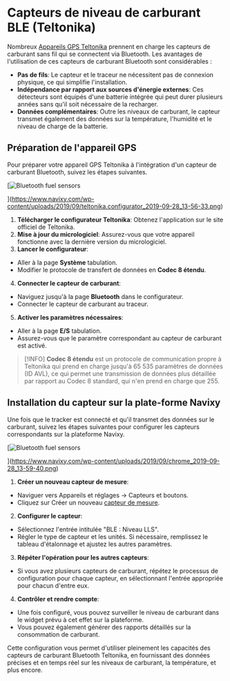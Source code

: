 # Capteurs de niveau de carburant BLE (Teltonika)

Nombreux [Appareils GPS Teltonika](https://www.navixy.com/devices/teltonika/) prennent en charge les capteurs de carburant sans fil qui se connectent via Bluetooth. Les avantages de l'utilisation de ces capteurs de carburant Bluetooth sont considérables :

- **Pas de fils**: Le capteur et le traceur ne nécessitent pas de connexion physique, ce qui simplifie l'installation.
- **Indépendance par rapport aux sources d'énergie externes**: Ces détecteurs sont équipés d'une batterie intégrée qui peut durer plusieurs années sans qu'il soit nécessaire de la recharger.
- **Données complémentaires**: Outre les niveaux de carburant, le capteur transmet également des données sur la température, l'humidité et le niveau de charge de la batterie.

## Préparation de l'appareil GPS

Pour préparer votre appareil GPS Teltonika à l'intégration d'un capteur de carburant Bluetooth, suivez les étapes suivantes.

[![Bluetooth fuel sensors](https://www.navixy.com/wp-content/uploads/2019/09/teltonika.configurator_2019-09-28_13-56-33-600x365.png)

](https://www.navixy.com/wp-content/uploads/2019/09/teltonika.configurator_2019-09-28_13-56-33.png)

1. **Télécharger le configurateur Teltonika**: Obtenez l'application sur le site officiel de Teltonika.
2. **Mise à jour du micrologiciel**: Assurez-vous que votre appareil fonctionne avec la dernière version du micrologiciel.
3. **Lancer le configurateur**:
  - Aller à la page **Système** tabulation.
  - Modifier le protocole de transfert de données en **Codec 8 étendu**.
4. **Connecter le capteur de carburant**:
  - Naviguez jusqu'à la page **Bluetooth** dans le configurateur.
  - Connecter le capteur de carburant au traceur.
5. **Activer les paramètres nécessaires**:
  - Aller à la page **E/S** tabulation.
  - Assurez-vous que le paramètre correspondant au capteur de carburant est activé.

> [!INFO]
> **Codec 8 étendu** est un protocole de communication propre à Teltonika qui prend en charge jusqu'à 65 535 paramètres de données (ID AVL), ce qui permet une transmission de données plus détaillée par rapport au Codec 8 standard, qui n'en prend en charge que 255.

## Installation du capteur sur la plate-forme Navixy

Une fois que le tracker est connecté et qu'il transmet des données sur le carburant, suivez les étapes suivantes pour configurer les capteurs correspondants sur la plateforme Navixy.

[![Bluetooth fuel sensors](https://www.navixy.com/wp-content/uploads/2019/09/chrome_2019-09-28_13-59-40-600x296.png)

](https://www.navixy.com/wp-content/uploads/2019/09/chrome_2019-09-28_13-59-40.png)

1. **Créer un nouveau capteur de mesure**:
  - Naviguer vers Appareils et réglages → Capteurs et boutons.
  - Cliquez sur Créer un nouveau [capteur de mesure](../../measurement-sensors.md).
2. **Configurer le capteur**:
  - Sélectionnez l'entrée intitulée "BLE : Niveau LLS".
  - Régler le type de capteur et les unités. Si nécessaire, remplissez le tableau d'étalonnage et ajustez les autres paramètres.
3. **Répéter l'opération pour les autres capteurs**:
  - Si vous avez plusieurs capteurs de carburant, répétez le processus de configuration pour chaque capteur, en sélectionnant l'entrée appropriée pour chacun d'entre eux.
4. **Contrôler et rendre compte**:
  - Une fois configuré, vous pouvez surveiller le niveau de carburant dans le widget prévu à cet effet sur la plateforme.
  - Vous pouvez également générer des rapports détaillés sur la consommation de carburant.

Cette configuration vous permet d'utiliser pleinement les capacités des capteurs de carburant Bluetooth Teltonika, en fournissant des données précises et en temps réel sur les niveaux de carburant, la température, et plus encore.